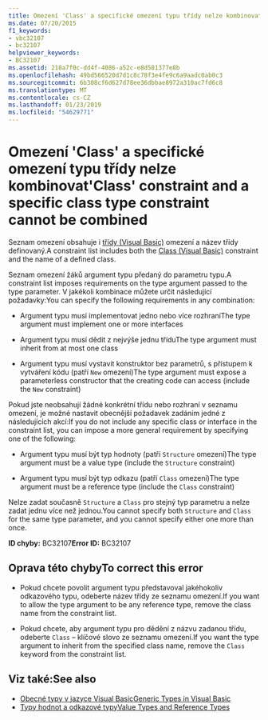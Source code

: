 ```yaml
---
title: Omezení 'Class' a specifické omezení typu třídy nelze kombinovat
ms.date: 07/20/2015
f1_keywords:
- vbc32107
- bc32107
helpviewer_keywords:
- BC32107
ms.assetid: 218a7f0c-dd4f-4086-a52c-e8d581377e8b
ms.openlocfilehash: 49bd566520d7d1c8c78f3e4fe9c6a9aadc0ab0c3
ms.sourcegitcommit: 6b308cf6d627d78ee36dbbae8972a310ac7fd6c8
ms.translationtype: MT
ms.contentlocale: cs-CZ
ms.lasthandoff: 01/23/2019
ms.locfileid: "54629771"
---
```

# <a name="class-constraint-and-a-specific-class-type-constraint-cannot-be-combined"></a><span data-ttu-id="22b3f-102">Omezení 'Class' a specifické omezení typu třídy nelze kombinovat</span><span class="sxs-lookup"><span data-stu-id="22b3f-102">'Class' constraint and a specific class type constraint cannot be combined</span></span>
<span data-ttu-id="22b3f-103">Seznam omezení obsahuje i [třídy (Visual Basic)](../../visual-basic/language-reference/statements/class-statement.md) omezení a název třídy definovaný.</span><span class="sxs-lookup"><span data-stu-id="22b3f-103">A constraint list includes both the [Class (Visual Basic)](../../visual-basic/language-reference/statements/class-statement.md) constraint and the name of a defined class.</span></span>  
  
 <span data-ttu-id="22b3f-104">Seznam omezení žáků argument typu předaný do parametru typu.</span><span class="sxs-lookup"><span data-stu-id="22b3f-104">A constraint list imposes requirements on the type argument passed to the type parameter.</span></span> <span data-ttu-id="22b3f-105">V jakékoli kombinace můžete určit následující požadavky:</span><span class="sxs-lookup"><span data-stu-id="22b3f-105">You can specify the following requirements in any combination:</span></span>  
  
-   <span data-ttu-id="22b3f-106">Argument typu musí implementovat jedno nebo více rozhraní</span><span class="sxs-lookup"><span data-stu-id="22b3f-106">The type argument must implement one or more interfaces</span></span>  
  
-   <span data-ttu-id="22b3f-107">Argument typu musí dědit z nejvýše jednu třídu</span><span class="sxs-lookup"><span data-stu-id="22b3f-107">The type argument must inherit from at most one class</span></span>  
  
-   <span data-ttu-id="22b3f-108">Argument typu musí vystavit konstruktor bez parametrů, s přístupem k vytváření kódu (patří `New` omezení)</span><span class="sxs-lookup"><span data-stu-id="22b3f-108">The type argument must expose a parameterless constructor that the creating code can access (include the `New` constraint)</span></span>  
  
 <span data-ttu-id="22b3f-109">Pokud jste neobsahují žádné konkrétní třídu nebo rozhraní v seznamu omezení, je možné nastavit obecnější požadavek zadáním jedné z následujících akcí:</span><span class="sxs-lookup"><span data-stu-id="22b3f-109">If you do not include any specific class or interface in the constraint list, you can impose a more general requirement by specifying one of the following:</span></span>  
  
-   <span data-ttu-id="22b3f-110">Argument typu musí být typ hodnoty (patří `Structure` omezení)</span><span class="sxs-lookup"><span data-stu-id="22b3f-110">The type argument must be a value type (include the `Structure` constraint)</span></span>  
  
-   <span data-ttu-id="22b3f-111">Argument typu musí být typ odkazu (patří `Class` omezení)</span><span class="sxs-lookup"><span data-stu-id="22b3f-111">The type argument must be a reference type (include the `Class` constraint)</span></span>  
  
 <span data-ttu-id="22b3f-112">Nelze zadat současně `Structure` a `Class` pro stejný typ parametru a nelze zadat jednu více než jednou.</span><span class="sxs-lookup"><span data-stu-id="22b3f-112">You cannot specify both `Structure` and `Class` for the same type parameter, and you cannot specify either one more than once.</span></span>  
  
 <span data-ttu-id="22b3f-113">**ID chyby:** BC32107</span><span class="sxs-lookup"><span data-stu-id="22b3f-113">**Error ID:** BC32107</span></span>  
  
## <a name="to-correct-this-error"></a><span data-ttu-id="22b3f-114">Oprava této chyby</span><span class="sxs-lookup"><span data-stu-id="22b3f-114">To correct this error</span></span>  
  
-   <span data-ttu-id="22b3f-115">Pokud chcete povolit argument typu představoval jakéhokoliv odkazového typu, odeberte název třídy ze seznamu omezení.</span><span class="sxs-lookup"><span data-stu-id="22b3f-115">If you want to allow the type argument to be any reference type, remove the class name from the constraint list.</span></span>  
  
-   <span data-ttu-id="22b3f-116">Pokud chcete, aby argument typu pro dědění z názvu zadanou třídu, odeberte `Class` – klíčové slovo ze seznamu omezení.</span><span class="sxs-lookup"><span data-stu-id="22b3f-116">If you want the type argument to inherit from the specified class name, remove the `Class` keyword from the constraint list.</span></span>  
  
## <a name="see-also"></a><span data-ttu-id="22b3f-117">Viz také:</span><span class="sxs-lookup"><span data-stu-id="22b3f-117">See also</span></span>

- [<span data-ttu-id="22b3f-118">Obecné typy v jazyce Visual Basic</span><span class="sxs-lookup"><span data-stu-id="22b3f-118">Generic Types in Visual Basic</span></span>](../../visual-basic/programming-guide/language-features/data-types/generic-types.md)
- [<span data-ttu-id="22b3f-119">Typy hodnot a odkazové typy</span><span class="sxs-lookup"><span data-stu-id="22b3f-119">Value Types and Reference Types</span></span>](../../visual-basic/programming-guide/language-features/data-types/value-types-and-reference-types.md)

